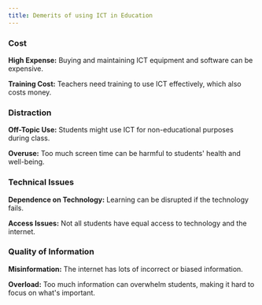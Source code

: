 ```yaml
---
title: Demerits of using ICT in Education
---
```


### Cost

**High Expense:** Buying and maintaining ICT equipment and software can be expensive.

**Training Cost:** Teachers need training to use ICT effectively, which also costs money.

### Distraction

**Off-Topic Use:** Students might use ICT for non-educational purposes during class.

**Overuse:** Too much screen time can be harmful to students' health and well-being.

### Technical Issues

**Dependence on Technology:** Learning can be disrupted if the technology fails.

**Access Issues:** Not all students have equal access to technology and the internet.

### Quality of Information

**Misinformation:** The internet has lots of incorrect or biased information.

**Overload:** Too much information can overwhelm students, making it hard to focus on what's important.
